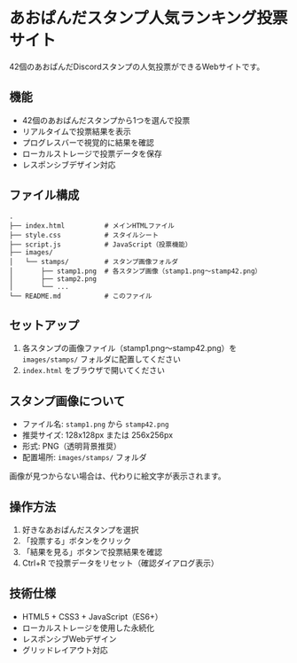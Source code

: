 # あおぱんだスタンプ人気ランキング投票サイト

42個のあおぱんだDiscordスタンプの人気投票ができるWebサイトです。

## 機能

- 42個のあおぱんだスタンプから1つを選んで投票
- リアルタイムで投票結果を表示
- プログレスバーで視覚的に結果を確認
- ローカルストレージで投票データを保存
- レスポンシブデザイン対応

## ファイル構成

```
.
├── index.html          # メインHTMLファイル
├── style.css           # スタイルシート
├── script.js           # JavaScript（投票機能）
├── images/
│   └── stamps/         # スタンプ画像フォルダ
│       ├── stamp1.png  # 各スタンプ画像（stamp1.png～stamp42.png）
│       ├── stamp2.png
│       └── ...
└── README.md           # このファイル
```

## セットアップ

1. 各スタンプの画像ファイル（stamp1.png～stamp42.png）を `images/stamps/` フォルダに配置してください
2. `index.html` をブラウザで開いてください

## スタンプ画像について

- ファイル名: `stamp1.png` から `stamp42.png`
- 推奨サイズ: 128x128px または 256x256px
- 形式: PNG（透明背景推奨）
- 配置場所: `images/stamps/` フォルダ

画像が見つからない場合は、代わりに絵文字が表示されます。

## 操作方法

1. 好きなあおぱんだスタンプを選択
2. 「投票する」ボタンをクリック
3. 「結果を見る」ボタンで投票結果を確認
4. Ctrl+R で投票データをリセット（確認ダイアログ表示）

## 技術仕様

- HTML5 + CSS3 + JavaScript（ES6+）
- ローカルストレージを使用した永続化
- レスポンシブWebデザイン
- グリッドレイアウト対応